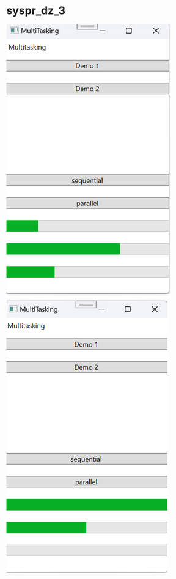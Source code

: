 # syspr_dz_3

![фото программы](screenshots/result1.jpg)

![фото программы](screenshots/result2.jpg)
